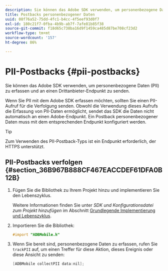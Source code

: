 ```yaml
---
description: Sie können das Adobe SDK verwenden, um personenbezogene Daten (PII) zu erfassen und an einen Drittanbieter-Endpunkt zu senden.
title: Postbacks personenbezogener Daten
uuid: 08f76a52-75dd-4fc1-b4cc-4f5eef93d0f7
exl-id: 180c21f7-0fba-4b9b-ab7f-7afe81b85f38
source-git-commit: f18d65c738ba16d9f1459ca485d87be708cf23d2
workflow-type: tm+mt
source-wordcount: '157'
ht-degree: 86%

---
```


# PII-Postbacks {#pii-postbacks}

Sie können das Adobe SDK verwenden, um personenbezogene Daten (PII) zu erfassen und an einen Drittanbieter-Endpunkt zu senden.

Wenn Sie PII mit dem Adobe SDK erfassen möchten, sollten Sie einen PII-Aufruf für die Verfolgung senden. Obwohl die Verwendung dieses Aufrufs die Erfassung von PII-Daten ermöglicht, sendet das SDK die Daten nicht automatisch an einen Adobe-Endpunkt. Ein Postback personenbezogener Daten muss mit dem entsprechenden Endpunkt konfiguriert werden.

>[!TIP]
>
>Zum Verwenden des PII-Postback-Typs ist ein Endpunkt erforderlich, der HTTPS unterstützt.

## PII-Postbacks verfolgen {#section_36B967B888CF467EACCDEF61DFA0B12B}

1. Fügen Sie die Bibliothek zu Ihrem Projekt hinzu und implementieren Sie den Lebenszyklus.

   Weitere Informationen finden Sie unter *SDK und Konfigurationsdatei zum Projekt hinzufügen* im Abschnitt [Grundlegende Implementierung und Lebenszyklus](/help/ios/getting-started/dev-qs.md).
1. Importieren Sie die Bibliothek:

   ```objective-c
   #import "ADBMobile.h"
   ```

1. Wenn Sie bereit sind, personenbezogene Daten zu erfassen, rufen Sie `trackPII` auf, um einen Treffer für diese Aktion, dieses Ereignis oder diese Ansicht zu senden:

   ```objective-c
   [ADBMobile collectPII data:nil];
   ```
